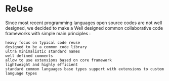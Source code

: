 # ReUse
Since most recent programming languages open source codes are not well designed, we decided to make a Well designed common collaborative code frameworks with simple main principles :

    heavy focus on typical code reuse
    designed to be a common code library
    ultra minimalistic standard names
    well defined comments
    allow to use extensions based on core framework
    lightweight and highly efficient
    standard common languages base types support with extensions to custom language types
